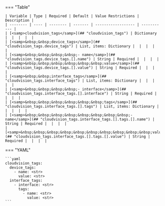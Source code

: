 <!--
  ~ Copyright (c) 2023 Arista Networks, Inc.
  ~ Use of this source code is governed by the Apache License 2.0
  ~ that can be found in the LICENSE file.
  -->
=== "Table"

    | Variable | Type | Required | Default | Value Restrictions | Description |
    | -------- | ---- | -------- | ------- | ------------------ | ----------- |
    | [<samp>cloudvision_tags</samp>](## "cloudvision_tags") | Dictionary |  |  |  |  |
    | [<samp>&nbsp;&nbsp;device_tags</samp>](## "cloudvision_tags.device_tags") | List, items: Dictionary |  |  |  |  |
    | [<samp>&nbsp;&nbsp;&nbsp;&nbsp;- name</samp>](## "cloudvision_tags.device_tags.[].name") | String | Required |  |  |  |
    | [<samp>&nbsp;&nbsp;&nbsp;&nbsp;&nbsp;&nbsp;value</samp>](## "cloudvision_tags.device_tags.[].value") | String | Required |  |  |  |
    | [<samp>&nbsp;&nbsp;interface_tags</samp>](## "cloudvision_tags.interface_tags") | List, items: Dictionary |  |  |  |  |
    | [<samp>&nbsp;&nbsp;&nbsp;&nbsp;- interface</samp>](## "cloudvision_tags.interface_tags.[].interface") | String | Required |  |  |  |
    | [<samp>&nbsp;&nbsp;&nbsp;&nbsp;&nbsp;&nbsp;tags</samp>](## "cloudvision_tags.interface_tags.[].tags") | List, items: Dictionary |  |  |  |  |
    | [<samp>&nbsp;&nbsp;&nbsp;&nbsp;&nbsp;&nbsp;&nbsp;&nbsp;- name</samp>](## "cloudvision_tags.interface_tags.[].tags.[].name") | String | Required |  |  |  |
    | [<samp>&nbsp;&nbsp;&nbsp;&nbsp;&nbsp;&nbsp;&nbsp;&nbsp;&nbsp;&nbsp;value</samp>](## "cloudvision_tags.interface_tags.[].tags.[].value") | String | Required |  |  |  |

=== "YAML"

    ```yaml
    cloudvision_tags:
      device_tags:
        - name: <str>
          value: <str>
      interface_tags:
        - interface: <str>
          tags:
            - name: <str>
              value: <str>
    ```

